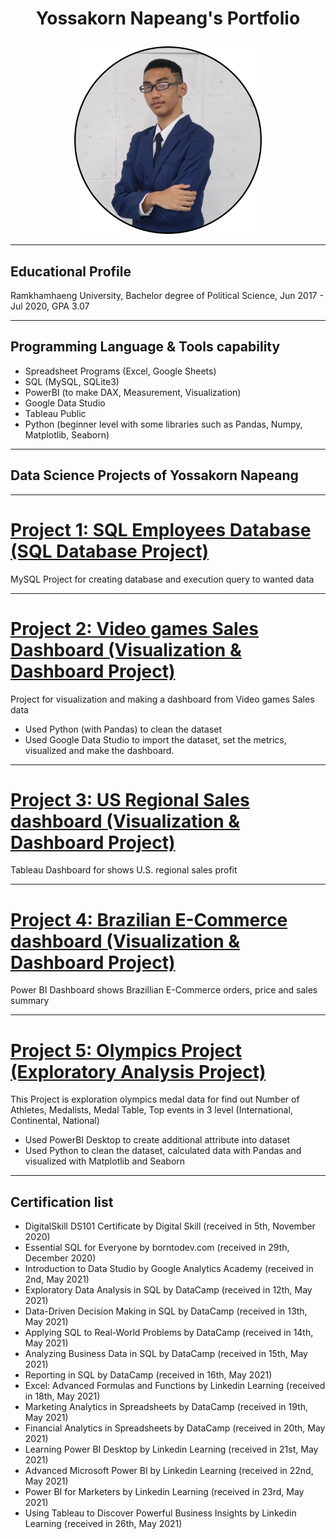 <h1><p align="center"><b>Yossakorn Napeang's Portfolio</b></p></h1>
<p align="center">
  <img width="300" height="300" src="https://github.com/ynt29/Yossakorn_Portfolio/blob/main/ynpost.png?raw=true">
</p>

----------------------------------------------------
## Educational Profile
Ramkhamhaeng University, Bachelor degree of Political Science, Jun 2017 - Jul 2020, GPA 3.07

----------------------------------------------------
## Programming Language & Tools capability
* Spreadsheet Programs (Excel, Google Sheets)
* SQL (MySQL, SQLite3)
* PowerBI (to make DAX, Measurement, Visualization)
* Google Data Studio
* Tableau Public
* Python (beginner level with some libraries such as Pandas, Numpy, Matplotlib, Seaborn) 

----------------------------------------------------
## Data Science Projects of Yossakorn Napeang

----------------------------------------------------
# [Project 1: SQL Employees Database (SQL Database Project)](https://github.com/ynt29/SQL_Employees_Project)
MySQL Project for creating database and execution query to wanted data

-----------------------------------------------------
# [Project 2: Video games Sales Dashboard (Visualization & Dashboard Project)](https://github.com/ynt29/Videogames_Sales_dashboard)
Project for visualization and making a dashboard from Video games Sales data
* Used Python (with Pandas) to clean the dataset
* Used Google Data Studio to import the dataset, set the metrics, visualized and make the dashboard. 

-----------------------------------------------------
# [Project 3: US Regional Sales dashboard (Visualization & Dashboard Project)](https://github.com/ynt29/US_Regional_Sales)
Tableau Dashboard for shows U.S. regional sales profit

-----------------------------------------------------
# [Project 4: Brazilian E-Commerce dashboard (Visualization & Dashboard Project)](https://github.com/ynt29/brazilian_ecom_dashboard)
Power BI Dashboard shows Brazillian E-Commerce orders, price and sales summary

----------------------------------------------------
# [Project 5: Olympics Project (Exploratory Analysis Project)](https://github.com/ynt29/Olympics_Project)
This Project is exploration olympics medal data for find out Number of Athletes, Medalists, Medal Table, Top events in 3 level (International, Continental, National)
* Used PowerBI Desktop to create additional attribute into dataset
* Used Python to clean the dataset, calculated data with Pandas and visualized with Matplotlib and Seaborn

----------------------------------------------------
## Certification list
- DigitalSkill DS101 Certificate by Digital Skill (received in 5th, November 2020)
- Essential SQL for Everyone by borntodev.com (received in 29th, December 2020)
- Introduction to Data Studio by Google Analytics Academy (received in 2nd, May 2021)
- Exploratory Data Analysis in SQL by DataCamp (received in 12th, May 2021)
- Data-Driven Decision Making in SQL by DataCamp (received in 13th, May 2021)
- Applying SQL to Real-World Problems by DataCamp (received in 14th, May 2021)
- Analyzing Business Data in SQL by DataCamp (received in 15th, May 2021)
- Reporting in SQL by DataCamp (received in 16th, May 2021)
- Excel: Advanced Formulas and Functions by Linkedin Learning (received in 18th, May 2021)
- Marketing Analytics in Spreadsheets by DataCamp (received in 19th, May 2021)
- Financial Analytics in Spreadsheets by DataCamp (received in 20th, May 2021)
- Learning Power BI Desktop by Linkedin Learning (received in 21st, May 2021)
- Advanced Microsoft Power BI by Linkedin Learning (received in 22nd, May 2021)
- Power BI for Marketers by Linkedin Learning (received in 23rd, May 2021)
- Using Tableau to Discover Powerful Business Insights by Linkedin Learning (received in 26th, May 2021)
